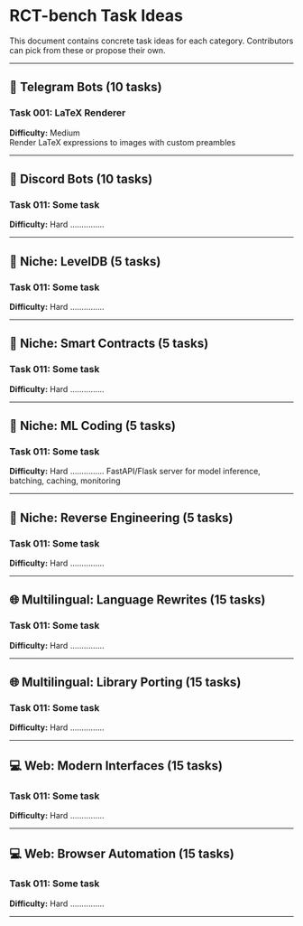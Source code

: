 # RCT-bench Task Ideas

This document contains concrete task ideas for each category. Contributors can pick from these or propose their own.

---

## 🤖 Telegram Bots (10 tasks)

### Task 001: LaTeX Renderer
**Difficulty:** Medium  
Render LaTeX expressions to images with custom preambles

---

## 🤖 Discord Bots (10 tasks)

### Task 011: Some task
**Difficulty:** Hard
...............

---

## 🔧 Niche: LevelDB (5 tasks)

### Task 011: Some task
**Difficulty:** Hard
...............

---

## 🔧 Niche: Smart Contracts (5 tasks)

### Task 011: Some task
**Difficulty:** Hard
...............

---

## 🔧 Niche: ML Coding (5 tasks)

### Task 011: Some task
**Difficulty:** Hard
...............
FastAPI/Flask server for model inference, batching, caching, monitoring

---

## 🔧 Niche: Reverse Engineering (5 tasks)

### Task 011: Some task
**Difficulty:** Hard
...............

---

## 🌐 Multilingual: Language Rewrites (15 tasks)

### Task 011: Some task
**Difficulty:** Hard
...............

---

## 🌐 Multilingual: Library Porting (15 tasks)

### Task 011: Some task
**Difficulty:** Hard
...............

---

## 💻 Web: Modern Interfaces (15 tasks)

### Task 011: Some task
**Difficulty:** Hard
...............

---

## 💻 Web: Browser Automation (15 tasks)

### Task 011: Some task
**Difficulty:** Hard
...............

---